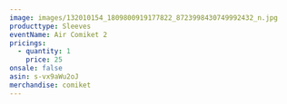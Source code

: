 ```yaml
---
image: images/132010154_1809800919177822_8723998430749992432_n.jpg
producttype: Sleeves
eventName: Air Comiket 2
pricings:
  - quantity: 1
    price: 25
onsale: false
asin: s-vx9aWu2oJ
merchandise: comiket
---
```

